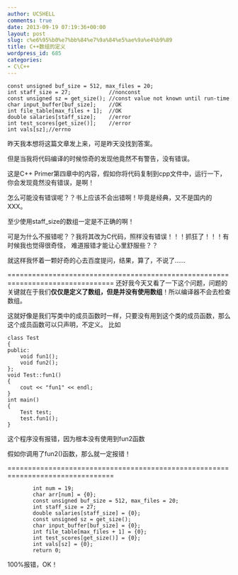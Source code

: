 ```yaml
---
author: UCSHELL
comments: true
date: 2013-09-19 07:19:36+00:00
layout: post
slug: c%e6%95%b0%e7%bb%84%e7%9a%84%e5%ae%9a%e4%b9%89
title: C++数组的定义
wordpress_id: 685
categories:
- C\C++
---
```


	const unsigned buf_size = 512, max_files = 20;
    int staff_size = 27;            //nonconst
    const unsigned sz = get_size(); //const value not known until run-time
    char input_buffer[buf_size];    //OK
    int file_table[max_files + 1];  //OK
    double salaries[staff_size];    //error
    int test_scores[get_size()];    //error
    int vals[sz];//errno


昨天我本想将这篇文章发上来，可是昨天没找到答案。

但是当我将代码编译的时候惊奇的发现他竟然不有警告，没有错误。

这是C++ Primer第四章中的内容，假如你将代码复制到cpp文件中，运行一下，你会发现竟然没有错误，是啊！

怎么可能没有错误呢？？书上应该不会出错啊！毕竟是经典，又不是国内的XXX。

至少使用staff_size的数组一定是不正确的啊！

可是为什么不报错呢？？我将其改为C代码，照样没有错误！！！抓狂了！！！有时候我也觉得很奇怪，
难道报错才能让心里舒服些？？


就这样我怀着一颗好奇的心去百度提问，结果，算了，不说了……

================================================================================
还好我今天又看了一下这个问题，问题的关键就在于我们**仅仅是定义了数组，但是并没有使用数组**！所以编译器不会去检查数组。

这就好像是我们写类中的成员函数时一样，只要没有用到这个类的成员函数，那么这个成员函数可以只声明，不定义。
比如

    
    class Test
    {
    public:
    	void fun1();
    	void fun2();
    };
    void Test::fun1()
    {
    	cout << "fun1" << endl;
    }
    int main()
    {
    	Test test;
    	test.fun1();
    }


这个程序没有报错，因为根本没有使用到fun2函数

假如你调用了fun2()函数，那么就一定报错！

================================================================================

    
            int num = 19;
            char arr[num] = {0};
            const unsigned buf_size = 512, max_files = 20;
            int staff_size = 27;
            double salaries[staff_size] = {0};
            const unsigned sz = get_size();
            char input_buffer[buf_size] = {0};
            int file_table[max_files + 1] = {0};
            int test_scores[get_size()] = {0};
            int vals[sz] = {0};
            return 0;


100%报错，OK！
